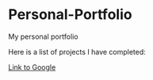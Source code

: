 # Personal-Portfolio
My personal portfolio

Here is a list of projects I have completed:

[Link to Google](https://www.google.com)
